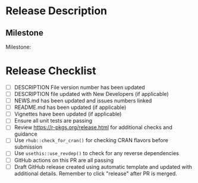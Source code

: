 # Release Description
<!--- Summarize what is being released.  -->

## Milestone
<!--- Link to the milestone for the release. ---> 
<!--- Make sure all relevant issues are included on the linked pages. --->
Milestone: 

# Release Checklist
<!--- Fill out the following Release checklist -->

- [ ] DESCRIPTION File version number has been updated
- [ ] DESCRIPTION file updated with New Developers (if applicable)
- [ ] NEWS.md has been updated and issues numbers linked
- [ ] README.md has been updated (if applicable)
- [ ] Vignettes have been updated (if applicable)
- [ ] Ensure all unit tests are passing
- [ ] Review https://r-pkgs.org/release.html for additional checks and guidance
- [ ] Use `rhub::check_for_cran()` for checking CRAN flavors before submission
- [ ] Use `usethis::use_revdep()` to check for any reverse dependencies
- [ ] GitHub actions on this PR are all passing
- [ ] Draft GitHub release created using automatic template and updated with additional details. Remember to click "release" after PR is merged.
